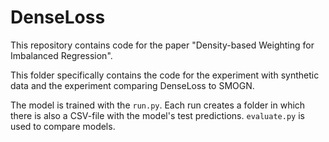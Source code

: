 # DenseLoss

This repository contains code for the paper "Density-based Weighting for Imbalanced Regression".

This folder specifically contains the code for the experiment with synthetic data and the experiment comparing DenseLoss to SMOGN.

The model is trained with the `run.py`. Each run creates a folder in which there is also a CSV-file with the model's test predictions. `evaluate.py` is used to compare models.
